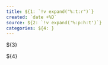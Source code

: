 ```yaml
---
title: ${1: `!v expand("%:t:r")`}
created: `date +%D`
source: ${2: `!v expand('%:p:h:t')`}
categories: ${4: }
---
```


<!-- Front -->
${3}
<!-- Back -->
${4}
